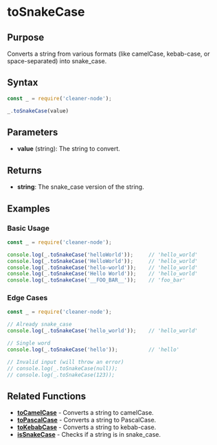 # toSnakeCase

## Purpose
Converts a string from various formats (like camelCase, kebab-case, or space-separated) into snake_case.

## Syntax
```javascript
const _ = require('cleaner-node');

_.toSnakeCase(value)
```

## Parameters
- **value** (string): The string to convert.

## Returns
- **string**: The snake_case version of the string.

## Examples

### Basic Usage
```javascript
const _ = require('cleaner-node');

console.log(_.toSnakeCase('helloWorld'));     // 'hello_world'
console.log(_.toSnakeCase('HelloWorld'));     // 'hello_world'
console.log(_.toSnakeCase('hello-world'));    // 'hello_world'
console.log(_.toSnakeCase('Hello World'));    // 'hello_world'
console.log(_.toSnakeCase('__FOO_BAR__'));    // 'foo_bar'
```

### Edge Cases
```javascript
const _ = require('cleaner-node');

// Already snake_case
console.log(_.toSnakeCase('hello_world'));    // 'hello_world'

// Single word
console.log(_.toSnakeCase('hello'));          // 'hello'

// Invalid input (will throw an error)
// console.log(_.toSnakeCase(null));
// console.log(_.toSnakeCase(123));
```

## Related Functions
- **[toCamelCase](./to-camel-case.md)** - Converts a string to camelCase.
- **[toPascalCase](./to-pascal-case.md)** - Converts a string to PascalCase.
- **[toKebabCase](./to-kebab-case.md)** - Converts a string to kebab-case.
- **[isSnakeCase](./is-snake-case.md)** - Checks if a string is in snake_case. 